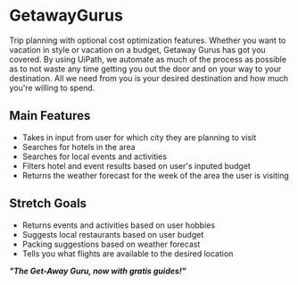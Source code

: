 # GetawayGurus
Trip planning with optional cost optimization features. Whether you want to vacation in style or vacation on a budget, Getaway Gurus has got you covered. By using UiPath, we automate as much of the process as possible as to not waste any time getting you out the door and on your way to your destination. All we need from you is your desired destination and how much you're willing to spend.

## Main Features
- Takes in input from user for which city they are planning to visit
- Searches for hotels in the area
- Searches for local events and activities
- Filters hotel and event results based on user's inputed budget
- Returns the weather forecast for the week of the area the user is visiting

## Stretch Goals
- Returns events and activities based on user hobbies
- Suggests local restaurants based on user budget
- Packing suggestions based on weather forecast
- Tells you what flights are available to the desired location

___"The Get-Away Guru, now with gratis guides!"___
